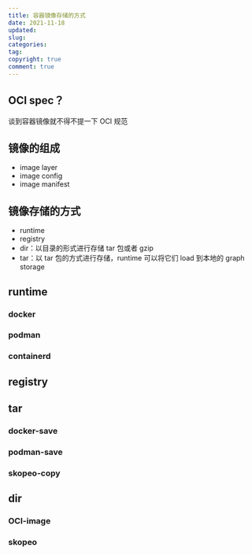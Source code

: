 ```yaml
---
title: 容器镜像存储的方式
date: 2021-11-18
updated:
slug:
categories:
tag:
copyright: true
comment: true
---
```


## OCI spec？

谈到容器镜像就不得不提一下 OCI 规范

## 镜像的组成

- image layer
- image config
- image manifest

## 镜像存储的方式

- runtime
- registry
- dir：以目录的形式进行存储 tar 包或者 gzip
- tar：以 tar 包的方式进行存储，runtime 可以将它们 load 到本地的 graph storage

## runtime

### docker

### podman

### containerd

## registry

## tar

### docker-save

### podman-save

### skopeo-copy

## dir

### OCI-image

### skopeo
